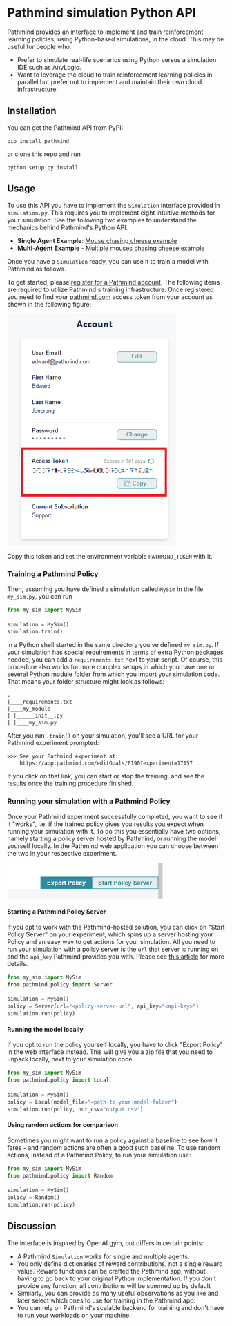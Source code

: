 # Pathmind simulation Python API

Pathmind provides an interface to implement and train reinforcement learning policies, using Python-based simulations, in the cloud.
This may be useful for people who:

- Prefer to simulate real-life scenarios using Python versus a simulation IDE such as AnyLogic.
- Want to leverage the cloud to train reinforcement learning policies in parallel but prefer not to implement and maintain their own cloud infrastructure.

## Installation

You can get the Pathmind API from PyPI:

```shell
pip install pathmind
```

or clone this repo and run

```shell
python setup.py install
```

## Usage

To use this API you have to implement the `Simulation` interface provided in `simulation.py`.
This requires you to implement eight intuitive methods for your simulation.
See the following two examples to understand the mechanics behind Pathmind's Python API.

- **Single Agent Example**: [Mouse chasing cheese example](https://github.com/PathmindAI/pathmind-api/blob/main/tests/examples/mouse/mouse_env_pathmind.py)
- **Multi-Agent Example** - [Multiple mouses chasing cheese example](https://github.com/PathmindAI/pathmind-api/blob/main/tests/examples/mouse/multi_mouse_env_pathmind.py)

Once you have a `Simulation` ready, you can use it to train a model with Pathmind
as follows.

To get started, please [register for a Pathmind account](https://app.pathmind.com/sign-up).
The following items are required to utilize Pathmind's training infrastructure.
Once registered you need to find your [pathmind.com](pathmind.com) access token from your account as shown in
the following figure:

![AccessToken](./assets/accesstoken.png)

Copy this token and set the environment variable `PATHMIND_TOKEN` with it.

### Training a Pathmind Policy

Then, assuming you have defined a simulation called `MySim` in the file
`my_sim.py`, you can run

```python
from my_sim import MySim

simulation = MySim()
simulation.train()
```

in a Python shell started in the same directory you've defined `my_sim.py`.
If your simulation has special requirements in terms of extra Python packages
needed, you can add a `requirements.txt` next to your script.
Of course, this procedure also works for more complex setups in which you have
one or several Python module folder from which you import your simulation code.
That means your folder structure might look as follows:

```text
.
|____requirements.txt
|____my_module
| |______init__.py
| |____my_sim.py
```

After you run `.train()` on your simulation, you'll see a URL for your Pathmind experiment prompted:

```text
>>> See your Pathmind experiment at:
	https://app.pathmind.com/editGoals/6190?experiment=17157
```

If you click on that link, you can start or stop the training, and see the results once the training procedure finished.

### Running your simulation with a Pathmind Policy

Once your Pathmind experiment successfully completed, you want to see if it "works", i.e. if the trained policy gives you results you expect when running your simulation with it.
To do this you essentially have two options, namely starting a policy server hosted by Pathmind, or running the model yourself locally.
In the Pathmind web application you can choose between the two in your respective experiment.

![AccessToken](./assets/policy_options.png)

#### Starting a Pathmind Policy Server

If you opt to work with the Pathmind-hosted solution, you can click on "Start Policy Server" on your experiment,
which spins up a server hosting your Policy and an easy way to get actions for your simulation.
All you need to run your simulation with a policy server is the `url` that server is running on and the `api_key` Pathmind provides you with.
Please see [this article](https://help.pathmind.com/en/articles/5395946-integrating-trained-policies-in-web-applications) for more details.

```python
from my_sim import MySim
from pathmind.policy import Server

simulation = MySim()
policy = Server(url="<policy-server-url", api_key="<api-key>")
simulation.run(policy)
```

#### Running the model locally

If you opt to run the policy yourself locally, you have to click "Export Policy" in the web interface instead.
This will give you a zip file that you need to unpack locally, next to your simulation code.

```python
from my_sim import MySim
from pathmind.policy import Local

simulation = MySim()
policy = Local(model_file="<path-to-your-model-folder")
simulation.run(policy, out_csv="output.csv")
```

#### Using random actions for comparison

Sometimes you might want to run a policy against a baseline to see how it fares - and random actions are often a good such baseline.
To use random actions, instead of a Pathmind Policy, to run your simulation use:

```python
from my_sim import MySim
from pathmind.policy import Random

simulation = MySim()
policy = Random()
simulation.run(policy)
```

## Discussion

The interface is inspired by OpenAI gym, but differs in certain points:

- A Pathmind `Simulation` works for single and multiple agents.
- You only define dictionaries of reward contributions, not a single reward value.
  Reward functions can be crafted the Pathmind app, without
  having to go back to your original Python implementation. If you don't provide any function,
  all contributions will be summed up by default
- Similarly, you can provide as many useful observations as you like and later
  select which ones to use for training in the Pathmind app.
- You can rely on Pathmind's scalable backend for training and don't have to
  run your workloads on your machine.
